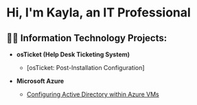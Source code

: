 <h1>Hi, I'm Kayla, an IT Professional</a></h1>

<h2>👩‍💻 Information Technology Projects:</h2>

- <b>osTicket (Help Desk Ticketing System)</b>
  - [osTicket: Post-Installation Configuration]
 
- <b>Microsoft Azure</b>
  - [Configuring Active Directory within Azure VMs](https://github.com/kroman8675/configure-ad)
